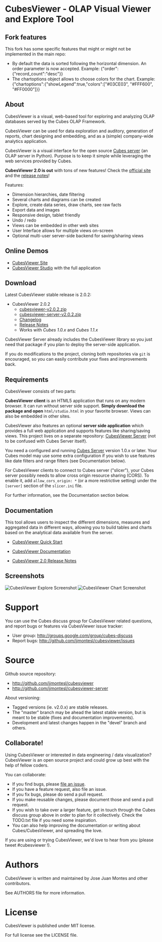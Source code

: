 CubesViewer - OLAP Visual Viewer and Explore Tool
=================================================

Fork features
-------------

This fork has some specific features that might or might not be implemented in the main repo:

* By default the data is sorted following the horizontal dimension. An order parameter is now accepted. Example: {"order":{"record_count":"desc"}}
* The chartoptions object allows to choose colors for the chart. Example: {"chartoptions":{"showLegend":true,"colors":["#03CE03", "#FFF600", "#FF0000"]}}

About
-----

CubesViewer is a visual, web-based tool for exploring and analyzing
OLAP databases served by the Cubes OLAP Framework.

CubesViewer can be used for data exploration and auditory,
generation of reports, chart designing and embedding,
and as a (simple) company-wide analytics application.

CubesViewer is a visual interface for the
open source [Cubes server](http://databrewery.org/cubes.html) (an OLAP server in Python).
Purpose is to keep it simple while leveraging the web services provided by Cubes.

**CubesViewer 2.0 is out** with tons of new features! Check the
[official site](http://www.cubesviewer.com/) and
the [release notes](http://github.com/jjmontesl/cubesviewer/blob/master/RELEASE-NOTES.md)!

Features:

* Dimension hierarchies, date filtering
* Several charts and diagrams can be created
* Explore, create data series, draw charts, see raw facts
* Export data and images
* Responsive design, tablet friendly
* Undo / redo
* Views can be embedded in other web sites
* User Interface allows for multiple views on-screen
* Optional multi-user server-side backend for saving/sharing views


Online Demos
------------

* [CubesViewer Site](http://www.cubesviewer.com)
* [CubesViewer Studio](http://www.cubesviewer.com/studio.html) with the full application

<!---
* [CubesViewer Embedded Views](http://jjmontesl.github.io/cubesviewer/views.html) showing embedded views
-->

Download
--------

Latest CubesViewer stable release is 2.0.2:

* CubesViewer 2.0.2
  * [cubesviewer-v2.0.2.zip](https://github.com/jjmontesl/cubesviewer/archive/v2.0.2.zip)
  * [cubesviewer-server-v2.0.2.zip](https://github.com/jjmontesl/cubesviewer-server/archive/v2.0.2.zip)
  * [Changelog](http://github.com/jjmontesl/cubesviewer/blob/v2.0.2/CHANGES.txt)
  * [Release Notes](http://github.com/jjmontesl/cubesviewer/blob/v2.0.2/RELEASE-NOTES.txt)
  * Works with *Cubes 1.0.x* and *Cubes 1.1.x*

CubesViewer Server already includes the CubesViewer library so you just need that package
if you plan to deploy the server-side application.

If you do modifications to the project, cloning both repositories via `git` is encouraged, so you can
easily contribute your fixes and improvements back.

Requirements
------------

CubesViewer consists of two parts:

**CubesViewer client** is an HTML5 application that runs on any modern browser.
It can run without server side support. **Simply download the package and open**
`html/studio.html` in your favorite browser. Views can also be embedded in other sites.

CubesViewer also features an optional **server side application**
which provides a full web application and supports features like sharing/saving views.
This project lives on a separate repository: [CubesViewer Server](http://github.com/jjmontesl/cubesviewer-server)
(not to be confused with Cubes Server itself).

You need a configured and running [Cubes Server](http://databrewery.org/cubes.html) version 1.0.x or later.
Your Cubes model may use some extra configuration if you wish to use features like date
filters and range filters (see Documentation below).

For CubesViewer clients to connect to Cubes server ("slicer"), your Cubes server possibly needs to allow
cross origin resource sharing (CORS). To enable it, add `allow_cors_origin: *`
(or a more restrictive setting) under the `[server]` section of the `slicer.ini` file.

For further information, see the Documentation section below.

Documentation
-------------

This tool allows users to inspect the different dimensions, measures and
aggregated data in different ways, allowing you to build tables and charts
based on the analytical data available from the server.

* [CubesViewer Quick Start](http://github.com/jjmontesl/cubesviewer/blob/master/doc/guide/cubesviewer-quickstart.md)
* [CubesViewer Documentation](http://github.com/jjmontesl/cubesviewer/blob/master/doc/guide/index.md)

* [CubesViewer 2.0 Release Notes](http://github.com/jjmontesl/cubesviewer/blob/master/RELEASE-NOTES.md)


Screenshots
-----------

![CubesViewer Explore Screenshot](https://raw.github.com/jjmontesl/cubesviewer/master/doc/screenshots/view-explore-1.png "CubesViewer Explore")
![CubesViewer Chart Screenshot](https://raw.github.com/jjmontesl/cubesviewer/master/doc/screenshots/view-chart-2.png "CubesViewer Chart")

Support
=======

You can use the Cubes discuss group for CubesViewer related questions,
and report bugs or features via CubesViewer issue tracker:

* User group: http://groups.google.com/group/cubes-discuss
* Report bugs: http://github.com/jjmontesl/cubesviewer/issues

Source
======

Github source repository:

* http://github.com/jjmontesl/cubesviewer
* http://github.com/jjmontesl/cubesviewer-server

About versioning:

* Tagged versions (ie. v2.0.x) are stable releases.
* The "master" branch may be ahead the latest stable version, but is meant to be stable (fixes and documentation improvements).
* Development and latest changes happen in the "devel" branch and others.

Collaborate!
------------

Using CubesViewer or interested in data engineering / data visualization? CubesViewer
is an open source project and could grow up best with the help of fellow coders.

You can collaborate:

* If you find bugs, please [file an issue](http://github.com/jjmontesl/cubesviewer/issues).
* If you have a feature request, also file an issue.
* If you fix bugs, please do send a pull request.
* If you make reusable changes, please document those and send a pull request.
* If you wish to take over a larger feature, get in touch through the Cubes discuss group above
  in order to plan for it collectively. Check the TODO.txt file if you need some inspiration.
* You can also help improving the documentation or writing about Cubes/CubesViewer, and spreading the love.

If you are using or trying CubesViewer, we'd love to hear from you (please tweet #cubesviewer !).

Authors
=======

CubesViewer is written and maintained by Jose Juan Montes
and other contributors.

See AUTHORS file for more information.

License
=======

CubesViewer is published under MIT license.

For full license see the LICENSE file.

